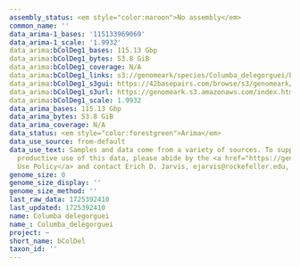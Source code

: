 ```yaml
---
assembly_status: <em style="color:maroon">No assembly</em>
common_name: ''
data_arima-1_bases: '115133969069'
data_arima-1_scale: '1.9932'
data_arima:bColDeg1_bases: 115.13 Gbp
data_arima:bColDeg1_bytes: 53.8 GiB
data_arima:bColDeg1_coverage: N/A
data_arima:bColDeg1_links: s3://genomeark/species/Columba_delegorguei/bColDeg1/genomic_data/arima/<br>
data_arima:bColDeg1_s3gui: https://42basepairs.com/browse/s3/genomeark/species/Columba_delegorguei/bColDeg1/genomic_data/arima/
data_arima:bColDeg1_s3url: https://genomeark.s3.amazonaws.com/index.html?prefix=species/Columba_delegorguei/bColDeg1/genomic_data/arima/
data_arima:bColDeg1_scale: 1.9932
data_arima_bases: 115.13 Gbp
data_arima_bytes: 53.8 GiB
data_arima_coverage: N/A
data_status: <em style="color:forestgreen">Arima</em>
data_use_source: from-default
data_use_text: Samples and data come from a variety of sources. To support fair and
  productive use of this data, please abide by the <a href="https://genome10k.soe.ucsc.edu/data-use-policies/">Data
  Use Policy</a> and contact Erich D. Jarvis, ejarvis@rockefeller.edu, with any questions.
genome_size: 0
genome_size_display: ''
genome_size_method: ''
last_raw_data: 1725392410
last_updated: 1725392410
name: Columba delegorguei
name_: Columba_delegorguei
project: ~
short_name: bColDel
taxon_id: ''
---
```

